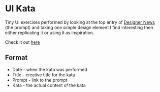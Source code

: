 # UI Kata

Tiny UI exercises performed by looking at the top entry of [Designer News](https://www.designernews.co/) (the prompt) and taking one simple design element I find interesting then either replicating it or using it as inspiration.

Check it out [here](http://beatobongco.com/UI-Kata)

## Format

 * Date - when the kata was performed 
 * Title - creative title for the kata
 * Prompt - link to the prompt
 * Kata - the actual content of the kata
